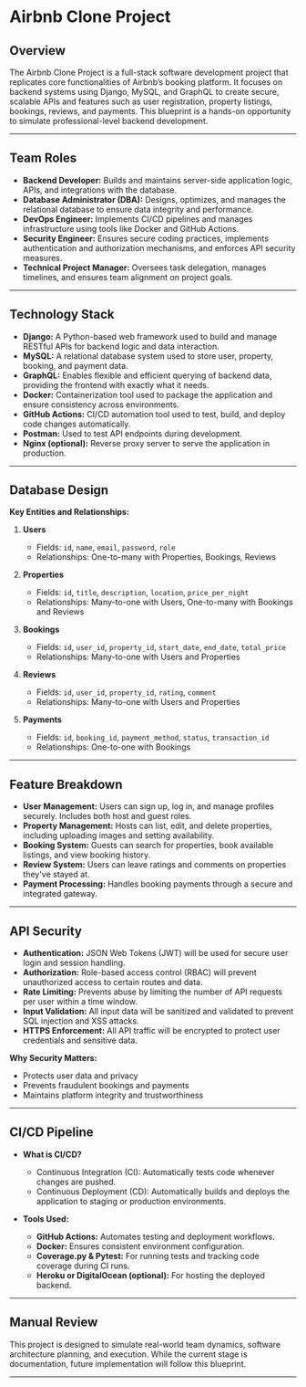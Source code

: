 # Airbnb Clone Project

## Overview

The Airbnb Clone Project is a full-stack software development project that replicates core functionalities of Airbnb’s booking platform. It focuses on backend systems using Django, MySQL, and GraphQL to create secure, scalable APIs and features such as user registration, property listings, bookings, reviews, and payments. This blueprint is a hands-on opportunity to simulate professional-level backend development.

---

## Team Roles

- **Backend Developer:** Builds and maintains server-side application logic, APIs, and integrations with the database.
- **Database Administrator (DBA):** Designs, optimizes, and manages the relational database to ensure data integrity and performance.
- **DevOps Engineer:** Implements CI/CD pipelines and manages infrastructure using tools like Docker and GitHub Actions.
- **Security Engineer:** Ensures secure coding practices, implements authentication and authorization mechanisms, and enforces API security measures.
- **Technical Project Manager:** Oversees task delegation, manages timelines, and ensures team alignment on project goals.

---

## Technology Stack

- **Django:** A Python-based web framework used to build and manage RESTful APIs for backend logic and data interaction.
- **MySQL:** A relational database system used to store user, property, booking, and payment data.
- **GraphQL:** Enables flexible and efficient querying of backend data, providing the frontend with exactly what it needs.
- **Docker:** Containerization tool used to package the application and ensure consistency across environments.
- **GitHub Actions:** CI/CD automation tool used to test, build, and deploy code changes automatically.
- **Postman:** Used to test API endpoints during development.
- **Nginx (optional):** Reverse proxy server to serve the application in production.

---

## Database Design

**Key Entities and Relationships:**

1. **Users**
   - Fields: `id`, `name`, `email`, `password`, `role`
   - Relationships: One-to-many with Properties, Bookings, Reviews

2. **Properties**
   - Fields: `id`, `title`, `description`, `location`, `price_per_night`
   - Relationships: Many-to-one with Users, One-to-many with Bookings and Reviews

3. **Bookings**
   - Fields: `id`, `user_id`, `property_id`, `start_date`, `end_date`, `total_price`
   - Relationships: Many-to-one with Users and Properties

4. **Reviews**
   - Fields: `id`, `user_id`, `property_id`, `rating`, `comment`
   - Relationships: Many-to-one with Users and Properties

5. **Payments**
   - Fields: `id`, `booking_id`, `payment_method`, `status`, `transaction_id`
   - Relationships: One-to-one with Bookings

---

## Feature Breakdown

- **User Management:** Users can sign up, log in, and manage profiles securely. Includes both host and guest roles.
- **Property Management:** Hosts can list, edit, and delete properties, including uploading images and setting availability.
- **Booking System:** Guests can search for properties, book available listings, and view booking history.
- **Review System:** Users can leave ratings and comments on properties they've stayed at.
- **Payment Processing:** Handles booking payments through a secure and integrated gateway.

---

## API Security

- **Authentication:** JSON Web Tokens (JWT) will be used for secure user login and session handling.
- **Authorization:** Role-based access control (RBAC) will prevent unauthorized access to certain routes and data.
- **Rate Limiting:** Prevents abuse by limiting the number of API requests per user within a time window.
- **Input Validation:** All input data will be sanitized and validated to prevent SQL injection and XSS attacks.
- **HTTPS Enforcement:** All API traffic will be encrypted to protect user credentials and sensitive data.

**Why Security Matters:**
- Protects user data and privacy
- Prevents fraudulent bookings and payments
- Maintains platform integrity and trustworthiness

---

## CI/CD Pipeline

- **What is CI/CD?**
  - Continuous Integration (CI): Automatically tests code whenever changes are pushed.
  - Continuous Deployment (CD): Automatically builds and deploys the application to staging or production environments.

- **Tools Used:**
  - **GitHub Actions:** Automates testing and deployment workflows.
  - **Docker:** Ensures consistent environment configuration.
  - **Coverage.py & Pytest:** For running tests and tracking code coverage during CI runs.
  - **Heroku or DigitalOcean (optional):** For hosting the deployed backend.

---

## Manual Review

This project is designed to simulate real-world team dynamics, software architecture planning, and execution. While the current stage is documentation, future implementation will follow this blueprint.

---


